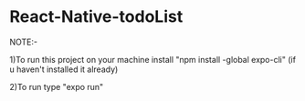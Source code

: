 # React-Native-todoList

NOTE:-

1)To run this project on your machine install
  "npm install -global expo-cli" (if u haven't  installed it already)
  
2)To run type
  "expo run"
